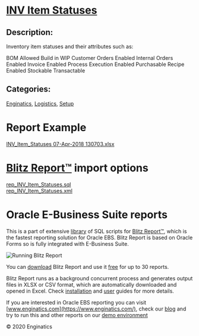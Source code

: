 # [INV Item Statuses](https://www.enginatics.com/reports/inv-item-statuses(4)/)
## Description: 
Inventory item statuses and their attributes such as:

BOM Allowed
Build in WIP
Customer Orders Enabled
Internal Orders Enabled
Invoice Enabled
Process Execution Enabled
Purchasable
Recipe Enabled
Stockable
Transactable
## Categories: 
[Enginatics](https://www.enginatics.com/library/?pg=1&category[]=Enginatics), [Logistics](https://www.enginatics.com/library/?pg=1&category[]=Logistics), [Setup](https://www.enginatics.com/library/?pg=1&category[]=Setup)
# Report Example
[INV_Item_Statuses 07-Apr-2018 130703.xlsx](https://www.enginatics.com/example/inv-item-statuses(4)/)
# [Blitz Report™](https://www.enginatics.com/blitz-report/) import options
[rep_INV_Item_Statuses.sql](https://www.enginatics.com/export/inv-item-statuses(4)/)\
[rep_INV_Item_Statuses.xml](https://www.enginatics.com/xml/inv-item-statuses(4)/)
# Oracle E-Business Suite reports

This is a part of extensive [library](https://www.enginatics.com/library/) of SQL scripts for [Blitz Report™](https://www.enginatics.com/blitz-report/), which is the fastest reporting solution for Oracle EBS. Blitz Report is based on Oracle Forms so is fully integrated with E-Business Suite. 

![Running Blitz Report](https://www.enginatics.com/wp-content/uploads/2018/01/Running-blitz-report.png) 

You can [download](https://www.enginatics.com/download/) Blitz Report and use it [free](https://www.enginatics.com/pricing/) for up to 30 reports. 

Blitz Report runs as a background concurrent process and generates output files in XLSX or CSV format, which are automatically downloaded and opened in Excel. Check [installation](https://www.enginatics.com/installation-guide/) and [user](https://www.enginatics.com/user-guide/) guides for more details.

If you are interested in Oracle EBS reporting you can visit [www.enginatics.com](https://www.enginatics.com/), check our [blog](https://www.enginatics.com/blog/) and try to run this and other reports on our [demo environment](http://demo.enginatics.com/)

© 2020 Enginatics